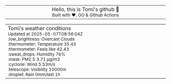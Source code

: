 
<div align="center">
<table>
<tbody>
<td align="center">
<img width="2000" height="0"><br>
Hello, this is Tomi's github 👋<br>
<sup>Built with ❤️, GO & Github Actions</sup><br>
<img width="2000" height="0">
</td>
</tbody>
</table>
</div>
<table>
<tbody>
<td align="left">
<img width="2000" height="0"><br>
Tomi's weather conditions<br>
<sup>Updated at 2025-05-07T08:56:04Z</sup><br>
<sup>:low_brightness: Overcast Clouds</sup><br>
<sup>:thermometer: Temperature 35.43 </sup><br>
<sup>:thermometer: Feels like 42.43</sup><br>
<sup>:sweat_drops: Humidity 76%</sup><br>
<sup>:mask: PM2.5 3.71 μg/m3</sup><br>
<sup>:cyclone: Wind 5.53m/s </sup><br>
<sup>:telescope: Visibility 10000m </sup><br>
<sup>:droplet: Rain 0mm/last 1h </sup><br>
<img width="2000" height="0">
</td>
<td align="left">
<img width="2000" height="0"><br>
<br>
<img width="2000" height="0">
</td>
</tbody>
</table>
</div>
    